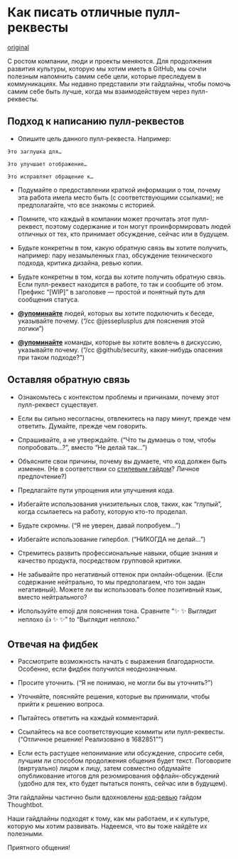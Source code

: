 Как писать отличные пулл-реквесты
=================================

[original](https://github.com/blog/1943-how-to-write-the-perfect-pull-request)

С ростом компании, люди и проекты меняются. Для продолжения развития культуры, которую мы хотим иметь в GitHub, мы сочли полезным напомнить самим себе цели, которые преследуем в коммуникациях. Мы недавно представили эти гайдлайны, чтобы помочь самим себе быть лучше, когда мы взаимодействуем через пулл-реквесты.

Подход к написанию пулл-реквестов
---------------------------------

* Опишите цель данного пулл-реквеста. Например:

`Это заглушка для…`

`Это улучшает отображение…`

`Это исправляет обращение к…`

* Подумайте о предоставлении краткой информации о том, почему эта работа имела место быть (с соответствующими ссылками); не предполагайте, что все знакомы с историей.

* Помните, что каждый в компании может прочитать этот пулл-реквест, поэтому содержание и тон могут проинформировать людей отличных от тех, кто принимает обсуждение, сейчас или в будущем.

* Будьте конкретны в том, какую обратную связь вы хотите получить, например: пару незамыленных глаз, обсуждение технического подхода, критика дизайна, ревью копии.

* Будьте конкретны в том, когда вы хотите получить обратную связь. Если пулл-реквест находится в работе, то так и сообщите об этом. Префикс “[WIP]” в заголовке — простой и понятный путь для сообщения статуса.

* [**@упоминайте**](https://github.com/blog/821) людей, которых вы хотите подключить к беседе, указывайте почему. (“/cc @jesseplusplus для пояснения этой логики”)

* [**@упоминайте**](https://github.com/blog/821) команды, которые вы хотите вовлечь в дискуссию, указывайте почему. (“/cc @github/security, какие-нибудь опасения при таком подходе?”)

Оставляя обратную связь
-----------------------

* Ознакомьтесь с контекстом проблемы и причинами, почему этот пулл-реквест существует.

* Если вы сильно несогласны, отвлекитесь на пару минут, прежде чем ответить. Думайте, прежде чем говорить.

* Спрашивайте, а не утверждайте. (“Что ты думаешь о том, чтобы попробовать…?”, вместо “Не делай так…”)

* Объясните свои причины, почему вы думаете, что код должен быть изменен. (Не в соответствии со [стилевым гайдом](https://github.com/styleguide)? Личное предпочтение?)

* Предлагайте пути упрощения или улучшения кода.

* Избегайте использования унизительных слов, таких, как “глупый”, когда ссылаетесь на работу, которую кто-то проделал.

* Будьте скромны. (“Я не уверен, давай попробуем…”)

* Избегайте использование гипербол. (“НИКОГДА не делай…”)

* Стремитесь развить профессиональные навыки, общие знания и качество продукта, посредством групповой критики.

* Не забывайте про негативный оттенок при онлайн-общении. (Если содержание нейтрально, то мы предполагаем, что тон задан негативный). Можете ли вы использовать более позитивный язык, вместо нейтрального?

* Используйте emoji для пояснения тона. Сравните “:sparkles: :sparkles: Выглядит неплохо :+1: :sparkles: :sparkles:” to “Выглядит неплохо.”

Отвечая на фидбек
-----------------

* Рассмотрите возможность начать с выражения благодарности. Особенно, если фидбек получился неоднозначным.

* Просите уточнить. (“Я не понимаю, не могли бы вы уточнить?”)

* Уточняйте, поясняйте решения, которые вы принимали, чтобы прийти к решению вопроса.

* Пытайтесь ответить на каждый комментарий.

* Ссылайтесь на все соответствующие коммиты или пулл-реквесты. (“Отличное решение! Реализовано в 1682851””)

* Если есть растущее непонимание или обсуждение, спросите себя, лучшим ли способом продолжения общения будет текст. Поговорите (виртуально) лицом к лицу, затем совместно обдумайте опубликование итогов для резюмирования оффлайн-обсуждений (удобно для тех, кто будет пытаться понять, сейчас или в будущем).

Эти гайдлайны частично были вдохновлены [код-ревью](https://github.com/thoughtbot/guides/tree/master/code-review) гайдом Thoughtbot.

Наши гайдлайны подходят к тому, как мы работаем, и к культуре, которую мы хотим развивать. Надеемся, что вы тоже найдёте их полезными.

Приятного общения!
